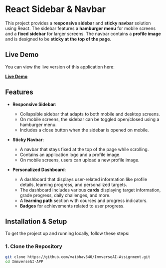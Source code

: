 # React Sidebar & Navbar

This project provides a **responsive sidebar** and **sticky navbar** solution using React. The sidebar features a **hamburger menu** for mobile screens and a **fixed sidebar** for larger screens. The navbar contains a **profile image** and is designed to be **sticky at the top of the page**.

## Live Demo

You can view the live version of this application here:

[**Live Demo**](https://immverseai-author-vaibhavmore-ui.netlify.app/)

## Features

- **Responsive Sidebar**:
  - Collapsible sidebar that adapts to both mobile and desktop screens.
  - On mobile screens, the sidebar can be toggled open/closed using a hamburger menu.
  - Includes a close button when the sidebar is opened on mobile.

- **Sticky Navbar**:
  - A navbar that stays fixed at the top of the page while scrolling.
  - Contains an application logo and a profile image.
  - On mobile screens, users can upload a new profile image.

- **Personalized Dashboard**:
  - A dashboard that displays user-related information like profile details, learning progress, and personalized targets.
  - The dashboard includes various **cards** displaying target information, grade progress, daily challenges, and more.
  - A **learning path** section with courses and progress indicators.
  - **Badges** for achievements related to user progress.

## Installation & Setup

To get the project up and running locally, follow these steps:

### 1. Clone the Repository

```bash
git clone https://github.com/vaibhav540/ImmverseAI-Assignment.git
cd ImmverseAI-APP




